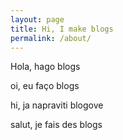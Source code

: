 ```yaml
---
layout: page
title: Hi, I make blogs
permalink: /about/
---
```



Hola, hago blogs


oi, eu faço blogs


hi, ja napraviti blogove


salut, je fais des blogs
